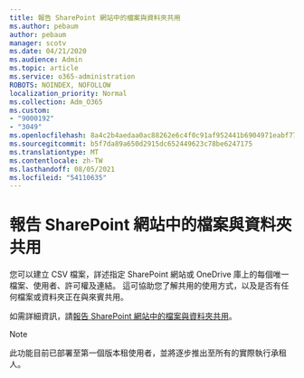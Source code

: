 ```yaml
---
title: 報告 SharePoint 網站中的檔案與資料夾共用
ms.author: pebaum
author: pebaum
manager: scotv
ms.date: 04/21/2020
ms.audience: Admin
ms.topic: article
ms.service: o365-administration
ROBOTS: NOINDEX, NOFOLLOW
localization_priority: Normal
ms.collection: Adm_O365
ms.custom:
- "9000192"
- "3049"
ms.openlocfilehash: 8a4c2b4aedaa0ac88262e6c4f0c91af952441b6904971eabf774c2a8b7b58042
ms.sourcegitcommit: b5f7da89a650d2915dc652449623c78be6247175
ms.translationtype: MT
ms.contentlocale: zh-TW
ms.lasthandoff: 08/05/2021
ms.locfileid: "54110635"
---
```

# <a name="report-on-file-and-folder-sharing-in-sharepoint-sites"></a>報告 SharePoint 網站中的檔案與資料夾共用

您可以建立 CSV 檔案，詳述指定 SharePoint 網站或 OneDrive 庫上的每個唯一檔案、使用者、許可權及連結。 這可協助您了解共用的使用方式，以及是否有任何檔案或資料夾正在與來賓共用。

如需詳細資訊，請[報告 SharePoint 網站中的檔案與資料夾共用](https://docs.microsoft.com/sharepoint/sharing-reports)。

> [!NOTE]
> 此功能目前已部署至第一個版本租使用者，並將逐步推出至所有的實際執行承租人。